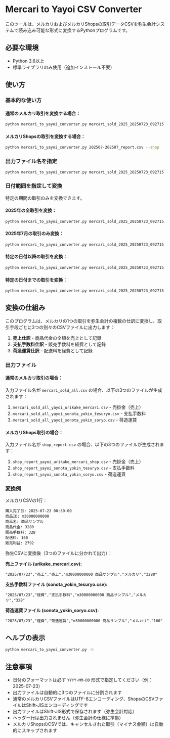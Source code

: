 # Mercari to Yayoi CSV Converter

このツールは、メルカリおよびメルカリShopsの取引データCSVを弥生会計システムで読み込み可能な形式に変換するPythonプログラムです。

## 必要な環境

- Python 3.6以上
- 標準ライブラリのみ使用（追加インストール不要）

## 使い方

### 基本的な使い方

#### 通常のメルカリ取引を変換する場合：

```bash
python mercari_to_yayoi_converter.py mercari_sold_2025_20250723_092715.csv
```

#### メルカリShopsの取引を変換する場合：

```bash
python mercari_to_yayoi_converter.py 202507-202507_report.csv --shop
```

### 出力ファイル名を指定

```bash
python mercari_to_yayoi_converter.py mercari_sold_2025_20250723_092715.csv -o yayoi_output.csv
```

### 日付範囲を指定して変換

特定の期間の取引のみを変換できます。

#### 2025年の全取引を変換：
```bash
python mercari_to_yayoi_converter.py mercari_sold_2025_20250723_092715.csv --from 2025-01-01 --to 2025-12-31
```

#### 2025年7月の取引のみ変換：
```bash
python mercari_to_yayoi_converter.py mercari_sold_2025_20250723_092715.csv --from 2025-07-01 --to 2025-07-31
```

#### 特定の日付以降の取引を変換：
```bash
python mercari_to_yayoi_converter.py mercari_sold_2025_20250723_092715.csv --from 2025-07-15
```

#### 特定の日付までの取引を変換：
```bash
python mercari_to_yayoi_converter.py mercari_sold_2025_20250723_092715.csv --to 2025-07-20
```

## 変換の仕組み

このプログラムは、メルカリの1つの取引を弥生会計の複数の仕訳に変換し、取引手段ごとに3つの別々のCSVファイルに出力します：

1. **売上仕訳** - 商品代金の全額を売上として記録
2. **支払手数料仕訳** - 販売手数料を経費として記録
3. **荷造運賃仕訳** - 配送料を経費として記録

### 出力ファイル

#### 通常のメルカリ取引の場合：
入力ファイル名が `mercari_sold_all.csv` の場合、以下の3つのファイルが生成されます：

1. `mercari_sold_all_yayoi_urikake_mercari.csv` - 売掛金（売上）
2. `mercari_sold_all_yayoi_sonota_yokin_tesuryo.csv` - 支払手数料
3. `mercari_sold_all_yayoi_sonota_yokin_soryo.csv` - 荷造運賃

#### メルカリShops取引の場合：
入力ファイル名が `shop_report.csv` の場合、以下の3つのファイルが生成されます：

1. `shop_report_yayoi_urikake_mercari_shop.csv` - 売掛金（売上）
2. `shop_report_yayoi_sonota_yokin_tesuryo.csv` - 支払手数料  
3. `shop_report_yayoi_sonota_yokin_soryo.csv` - 荷造運賃

### 変換例

メルカリCSVの1行：
```
購入完了日: 2025-07-23 00:30:00
商品ID: m30000000000
商品名: 商品サンプル
商品代金: 3280
販売手数料: 328
配送料: 160
販売利益: 2792
```

弥生CSVに変換後（3つのファイルに分かれて出力）：

**売上ファイル (urikake_mercari.csv):**
```
"2025/07/23","売上","売上","m30000000000 商品サンプル","メルカリ","3280"
```

**支払手数料ファイル (sonota_yokin_tesuryo.csv):**
```
"2025/07/23","経費","支払手数料","m30000000000 商品サンプル","メルカリ","328"
```

**荷造運賃ファイル (sonota_yokin_soryo.csv):**
```
"2025/07/23","経費","荷造運賃","m30000000000 商品サンプル","メルカリ","160"
```

## ヘルプの表示

```bash
python mercari_to_yayoi_converter.py -h
```

## 注意事項

- 日付のフォーマットは必ず `YYYY-MM-DD` 形式で指定してください（例：2025-07-23）
- 出力ファイルは自動的に3つのファイルに分割されます
- 通常のメルカリCSVファイルはUTF-8エンコーディング、ShopsのCSVファイルはShift-JISエンコーディングです
- 出力ファイルはShift-JIS形式で保存されます（弥生会計対応）
- ヘッダー行は出力されません（弥生会計の仕様に準拠）
- メルカリShopsのCSVでは、キャンセルされた取引（マイナス金額）は自動的にスキップされます